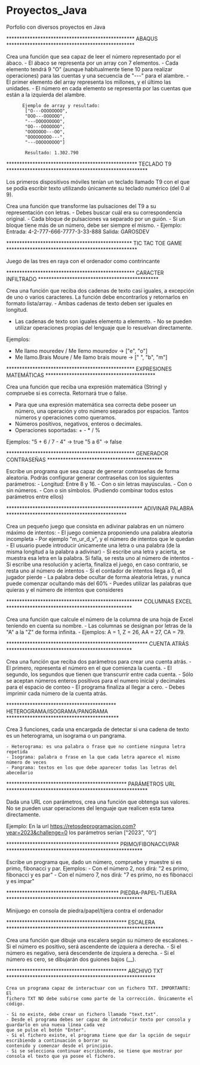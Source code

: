 # Proyectos_Java
Porfolio con diversos proyectos en Java

************************************************* ABAQUS *************************************************

Crea una función que sea capaz de leer el número representado por el ábaco.
		 - El ábaco se representa por un array con 7 elementos.
		 - Cada elemento tendrá 9 "O" (aunque habitualmente tiene 10 para realizar
		   operaciones) para las cuentas y una secuencia de "---" para el alambre.
		 - El primer elemento del array representa los millones, y el último las unidades.
		 - El número en cada elemento se representa por las cuentas que están a
		   la izquierda del alambre.
		 
		  Ejemplo de array y resultado:
		   ["O---OOOOOOOO",
		   "OOO---OOOOOO",
		   "---OOOOOOOOO",
		   "OO---OOOOOOO",
		   "OOOOOOO---OO",
		   "OOOOOOOOO---",
		   "---OOOOOOOOO"]
		   
		   Resultado: 1.302.790

************************************************** TECLADO T9 ******************************************************

Los primeros dispositivos móviles tenían un teclado llamado T9 con el que se
podía escribir texto utilizando únicamente su teclado numérico (del 0 al 9).

Crea una función que transforme las pulsaciones del T9 a su representación
con letras. - Debes buscar cuál era su correspondencia original. - Cada
bloque de pulsaciones va separado por un guión. - Si un bloque tiene más de
un número, debe ser siempre el mismo. - Ejemplo: Entrada:
4-2-777-666-7777-3-33-888 Salida: GAROSDEV

************************************************ TIC TAC TOE GAME **************************************************

Juego de las tres en raya con el ordenador como contrincante

************************************************* CARACTER INFILTRADO **********************************************

Crea una función que reciba dos cadenas de texto casi iguales, a excepción de
uno o varios caracteres. La función debe encontrarlos y retornarlos en
formato lista/array. - Ambas cadenas de texto deben ser iguales en longitud.
 - Las cadenas de texto son iguales elemento a elemento. - No se pueden
   utilizar operaciones propias del lenguaje que lo resuelvan directamente.
   
Ejemplos: 
- Me llamo mouredev / Me llemo mouredov -> ["e", "o"] 
- Me llamo.Brais Moure / Me llamo brais moure -> [" ", "b", "m"]

************************************************* EXPRESIONES MATEMÁTICAS ******************************************

Crea una función que reciba una expresión matemática (String) y compruebe si
es correcta. Retornará true o false.

 - Para que una expresión matemática sea correcta debe poseer un número, una
   operación y otro número separados por espacios. Tantos números y operaciones
   como queramos.
 - Números positivos, negativos, enteros o decimales.
 - Operaciones soportadas: + - * / %

Ejemplos: "5 + 6 / 7 - 4" -> true "5 a 6" -> false

************************************************* GENERADOR CONTRASEÑAS ********************************************

Escribe un programa que sea capaz de generar contraseñas de forma aleatoria.
Podrás configurar generar contraseñas con los siguientes parámetros: 
	- Longitud: Entre 8 y 16.
	- Con o sin letras mayúsculas.
	- Con o sin números.
	- Con o sin símbolos. (Pudiendo combinar todos estos parámetros entre ellos)

**************************************************** ADIVINAR PALABRA **********************************************

Crea un pequeño juego que consista en adivinar palabras en un número máximo de intentos: 
	- El juego comienza proponiendo una palabra aleatoria incompleta
	- Por ejemplo "m_ur_d_v", y el número de intentos que le quedan 
	- El usuario puede introducir únicamente una letra o una palabra (de la misma longitud a la palabra a adivinar)
	- Si escribe una letra y acierta, se muestra esa letra en la palabra. Si falla, se resta uno al número de intentos 
	- Si escribe una resolución y acierta, finaliza el juego, en caso contrario, se resta uno al número de intentos
	- Si el contador de intentos llega a 0, el jugador pierde
	- La palabra debe ocultar de forma aleatoria letras, y nunca puede comenzar ocultando más del 60% 
	- Puedes utilizar las palabras que quieras y el número de intentos que consideres

**************************************************** COLUMNAS EXCEL ************************************************

Crea una función que calcule el número de la columna de una hoja de Excel teniendo en cuenta su nombre. 
	 - Las columnas se designan por letras de la "A" a la "Z" de forma infinita. 
	 - Ejemplos: A = 1, Z = 26, AA = 27, CA = 79.

****************************************************** CUENTA ATRÁS ************************************************

Crea una función que reciba dos parámetros para crear una cuenta atrás. 
	 - El primero, representa el número en el que comienza la cuenta. 
	 - El segundo, los segundos que tienen que transcurrir entre cada cuenta. 
	 - Sólo se aceptan números enteros positivos para el numero inicial y decimales para el espacio de conteo 
	 - El programa finaliza al llegar a cero. 
	 - Debes imprimir cada número de la cuenta atrás.

****************************************** HETEROGRAMA/ISOGRAMA/PANGRAMA *******************************************

Crea 3 funciones, cada una encargada de detectar si una cadena de texto es un heterograma, un isograma o un pangrama.
	
	- Heterograma: es una palabra o frase que no contiene ninguna letra repetida
	- Isograma: palabra o frase en la que cada letra aparece el mismo número de veces 
	- Pangrama: textos en los que debe aparecer todas las letras del abecedario

********************************************** PARÁMETROS URL ******************************************************

Dada una URL con parámetros, crea una función que obtenga sus valores.
No se pueden usar operaciones del lenguaje que realicen esta tarea directamente.
	 
Ejemplo: En la url https://retosdeprogramacion.com?year=2023&challenge=0 los parámetros serían ["2023", "0"]

******************************************* PRIMO/FIBONACCI/PAR ****************************************************

Escribe un programa que, dado un número, compruebe y muestre si es primo, fibonacci y par.
	Ejemplos:
	- Con el número 2, nos dirá: "2 es primo, fibonacci y es par"
	- Con el número 7, nos dirá: "7 es primo, no es fibonacci y es impar"

******************************************* PIEDRA-PAPEL-TIJERA ****************************************************

Minijuego en consola de piedra/papel/tijera contra el ordenador

********************************************** ESCALERA ************************************************************

Crea una función que dibuje una escalera según su número de escalones. 
	- Si el número es positivo, será ascendente de izquiera a derecha. 
	- Si el número es negativo, será descendente de izquiera a derecha. 
	- Si el número es cero, se dibujarán dos guiones bajos (__).

********************************************** ARCHIVO TXT *********************************************************

	Crea un programa capaz de interactuar con un fichero TXT. IMPORTANTE: El
	fichero TXT NO debe subirse como parte de la corrección. Únicamente el
	código.
	 
	- Si no existe, debe crear un fichero llamado "text.txt". 
	- Desde el programa debes ser capaz de introducir texto por consola y guardarlo en una nueva línea cada vez 
	que se pulse el botón "Enter". 
	- Si el fichero existe, el programa tiene que dar la opción de seguir escribiendo a continuación o borrar su 
	contenido y comenzar desde el principio. 
	- Si se selecciona continuar escribiendo, se tiene que mostrar por consola el texto que ya posee el fichero.